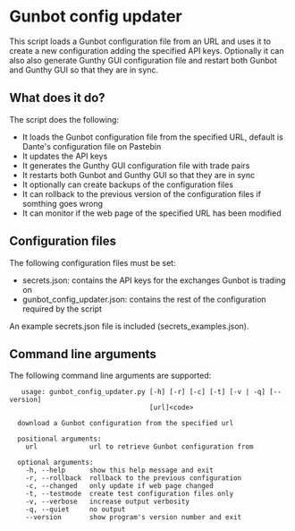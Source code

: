# Gunbot config updater

This script loads a Gunbot configuration file from an URL and uses it to create a new configuration adding the specified API keys. Optionally it can also also generate Gunthy GUI configuration file and restart both Gunbot and Gunthy GUI so that they are in sync.

## What does it do?

The script does the following:

* It loads the Gunbot configuration file from the specified URL, default is Dante's configuration file on Pastebin
* It updates the API keys
* It generates the Gunthy GUI configuration file with trade pairs
* It restarts both Gunbot and Gunthy GUI so that they are in sync
* It optionally can create backups of the configuration files
* It can rollback to the previous version of the configuration files if somthing goes wrong
* It can monitor if the web page of the specified URL has been modified

## Configuration files

The following configuration files must be set:

* secrets.json: contains the API keys for the exchanges Gunbot is trading on
* gunbot_config_updater.json: contains the rest of the configuration required by the script

An example secrets.json file is included (secrets_examples.json). 

## Command line arguments

The following command line arguments are supported:

```
   usage: gunbot_config_updater.py [-h] [-r] [-c] [-t] [-v | -q] [--version]
                                   [url]<code>

  download a Gunbot configuration from the specified url
 
  positional arguments:
    url             url to retrieve Gunbot configuration from
 
  optional arguments:
    -h, --help      show this help message and exit
    -r, --rollback  rollback to the previous configuration
    -c, --changed   only update if web page changed
    -t, --testmode  create test configuration files only
    -v, --verbose   increase output verbosity
    -q, --quiet     no output
    --version       show program's version number and exit
```
